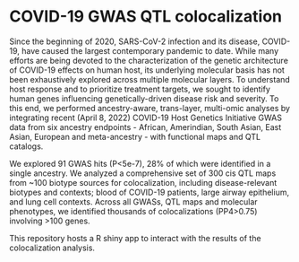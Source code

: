 # COVID-19 GWAS QTL colocalization

Since the beginning of 2020, SARS-CoV-2 infection and its disease, COVID-19, have caused the largest contemporary pandemic to date. While many efforts are being devoted to the characterization of the genetic architecture of COVID-19 effects on human host, its underlying molecular basis has not been exhaustively explored across multiple molecular layers. To understand host response and to prioritize treatment targets, we sought to identify human genes influencing genetically-driven disease risk and severity. To this end, we performed ancestry-aware, trans-layer, multi-omic analyses by integrating recent (April 8, 2022) COVID-19 Host Genetics Initiative GWAS data from six ancestry endpoints - African, Amerindian, South Asian, East Asian, European and meta-ancestry - with functional maps and QTL catalogs.

We explored 91 GWAS hits (P<5e-7), 28% of which were identified in a single ancestry. We analyzed a comprehensive set of 300 cis QTL maps from ~100 biotype sources for colocalization, including disease-relevant biotypes and contexts; blood of COVID-19 patients, large airway epithelium, and lung cell contexts. Across all GWASs, QTL maps and molecular phenotypes, we identified thousands of colocalizations (PP4>0.75) involving >100 genes. 

This repository hosts a R shiny app to interact with the results of the colocalization analysis. 
